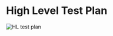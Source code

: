 # High Level Test Plan #
![HL test plan](https://user-images.githubusercontent.com/68775197/153699155-6f8ef058-19d1-4408-bfdd-654bbf64390b.svg)
